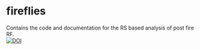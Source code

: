 # fireflies

Contains the code and documentation for the RS based analysis of post fire RF.  
[![DOI](https://zenodo.org/badge/166988163.svg)](https://zenodo.org/badge/latestdoi/166988163)
